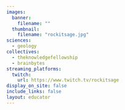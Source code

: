 ```yaml
---
images:
  banner:
    filename: ""
  thumbnail:
    filename: "rockitsage.jpg"
sciences:
  - geology
collectives:
  - theknowledgefellowship
  - brainbytes
streaming_platforms:
  twitch:
    url: https://www.twitch.tv/rockitsage
display_on_site: false
include_links: false
layout: educator
---
```

